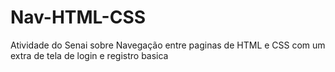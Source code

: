# Nav-HTML-CSS

Atividade do Senai sobre Navegação entre paginas de HTML e CSS com um extra de tela de login e registro basica 
